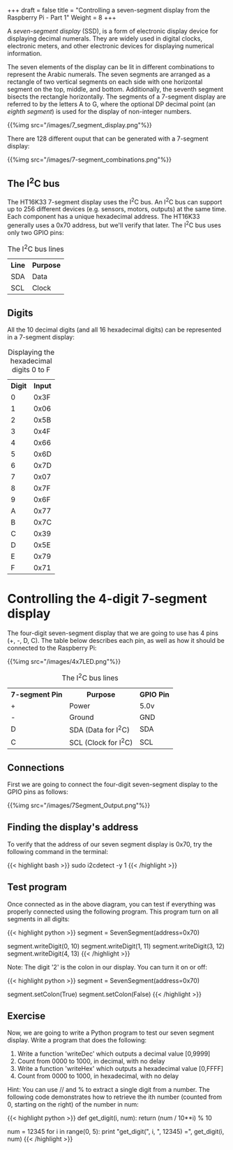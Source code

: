 +++
draft = false
title = "Controlling a seven-segment display from the Raspberry Pi - Part 1"
Weight = 8
+++

A *seven-segment display* (SSD), is a form of electronic display device for displaying decimal numerals. They are widely used in digital clocks, electronic meters, and other electronic devices for displaying numerical information.

The seven elements of the display can be lit in different combinations to represent the Arabic numerals. The seven segments are arranged as a rectangle of two vertical segments on each side with one horizontal segment on the top, middle, and bottom. Additionally, the seventh segment bisects the rectangle horizontally. The segments of a 7-segment display are referred to by the letters A to G, where the optional DP decimal point (an *eighth segment*) is used for the display of non-integer numbers.

{{%img src="/images/7_segment_display.png"%}}

There are 128 different ouput that can be generated with a 7-segment display:

{{%img src="/images/7-segment_combinations.png"%}}

## The I<sup>2</sup>C bus

The HT16K33 7-segment display uses the I<sup>2</sup>C bus.  An I<sup>2</sup>C bus can support up to 256 different devices (e.g. sensors, motors, outputs) at the same time.  Each component has a unique hexadecimal address.  The HT16K33 generally uses a 0x70 address, but we'll verify that later.  The I<sup>2</sup>C bus uses only two GPIO pins:

<table class="wikitable">
    <caption>The I<sup>2</sup>C bus lines</caption>
    <tr>
        <th>Line</th>
        <th>Purpose</th>
    </tr>
    <tr>
        <td>SDA</td>
        <td>Data</td>
    </tr>
    <tr>
        <td>SCL</td>
        <td>Clock</td>
    </tr>
</table>

## Digits

All the 10 decimal digits (and all 16 hexadecimal digits) can be represented in a 7-segment display:

<table class="wikitable">
    <caption>Displaying the hexadecimal digits 0 to F</caption>
    <tr>
        <th>Digit</th>
        <th>Input</th>
    </tr>
    <tr>
        <td>0</td>
        <td>0x3F</td>
    </tr>
    <tr>
        <td>1</td>
        <td>0x06</td>
    </tr>
    <tr>
        <td>2</td>
        <td>0x5B</td>
    </tr>
    <tr>
        <td>3</td>
        <td>0x4F</td>
    </tr>
    <tr>
        <td>4</td>
        <td>0x66</td>
    </tr>
    <tr>
        <td>5</td>
        <td>0x6D</td>
    </tr>
    <tr>
        <td>6</td>
        <td>0x7D</td>
    </tr>
    <tr>
        <td>7</td>
        <td>0x07</td>
    </tr>
    <tr>
        <td>8</td>
        <td>0x7F</td>
    </tr>
    <tr>
        <td>9</td>
        <td>0x6F</td>
    </tr>
    <tr>
        <td>A</td>
        <td>0x77</td>
    </tr>
    <tr>
        <td>B</td>
        <td>0x7C</td>
    </tr>
    <tr>
        <td>C</td>
        <td>0x39</td>
    </tr>
    <tr>
        <td>D</td>
        <td>0x5E</td>
    </tr>
    <tr>
        <td>E</td>
        <td>0x79</td>
    </tr>
    <tr>
        <td>F</td>
        <td>0x71</td>
    </tr>
</table>

# Controlling the 4-digit 7-segment display

The four-digit seven-segment display that we are going to use has 4 pins (+, -, D, C).  The table below describes each pin, as well as how it should be connected to the Raspberry Pi:

{{%img src="/images/4x7LED.png"%}}

<table class="wikitable">
    <caption>The I<sup>2</sup>C bus lines</caption>
    <tr>
        <th>7-segment Pin</th>
        <th>Purpose</th>
        <th>GPIO Pin</th>
    </tr>
    <tr>
        <td>+</td>
        <td>Power</td>
        <td>5.0v</td>
    </tr>
    <tr>
        <td>-</td>
        <td>Ground</td>
        <td>GND</td>
    </tr>
    <tr>
        <td>D</td>
        <td>SDA (Data for I<sup>2</sup>C)</td>
        <td>SDA</td>
    </tr>
    <tr>
        <td>C</td>
        <td>SCL (Clock for I<sup>2</sup>C)</td>
        <td>SCL</td>
    </tr>
</table>

## Connections

First we are going to connect the four-digit seven-segment display to the GPIO pins as follows:

{{%img src="/images/7Segment_Output.png"%}}

## Finding the display's address

To verify that the address of our seven segment display is 0x70, try the following command in the terminal:

{{< highlight bash >}}
sudo i2cdetect -y 1
{{< /highlight >}}

## Test program

Once connected as in the above diagram, you can test if everything was properly connected using the following program. This program turn on all segments in all digits:

{{< highlight python >}}
segment = SevenSegment(address=0x70)

segment.writeDigit(0, 10)
segment.writeDigit(1, 11)
segment.writeDigit(3, 12)
segment.writeDigit(4, 13)
{{< /highlight >}}

Note:  The digit '2' is the colon in our display.  You can turn it on or off:

{{< highlight python >}}
segment = SevenSegment(address=0x70)

segment.setColon(True)
segment.setColon(False)
{{< /highlight >}}

## Exercise

Now, we are going to write a Python program to test our seven segment display.  Write a program that does the following:

<ol>
    <li>Write a function 'writeDec' which outputs a decimal value [0,9999]</li>
    <li>Count from 0000 to 1000, in decimal, with no delay</li>
    <li>Write a function 'writeHex' which outputs a hexadecimal value [0,FFFF]</li>
    <li>Count from 0000 to 1000, in hexadecimal, with no delay</li>
</ol>

Hint:  You can use // and % to extract a single digit from a number.  The following code demonstrates how to retrieve the ith number (counted from 0, starting on the right) of the number in num:

{{< highlight python >}}
def get_digit(i, num):
    return (num / 10**i) % 10

num = 12345
for i in range(0, 5):
    print "get_digit(", i, ", 12345) =", get_digit(i, num)
{{< /highlight >}}

